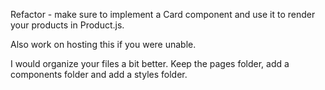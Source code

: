 Refactor - make sure to implement a Card component and use it to render your products in Product.js.  


Also work on hosting this if you were unable. 

I would organize your files a bit better.  Keep the pages folder, add a components folder and add a styles folder.


